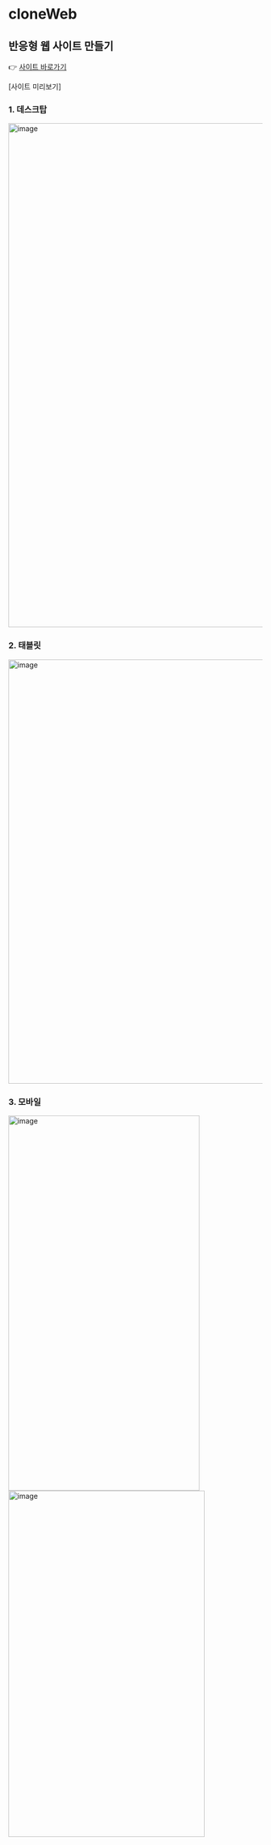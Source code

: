 # cloneWeb
## 반응형 웹 사이트 만들기

👉 [사이트 바로가기](https://swanbaek.github.io/cloneWeb/)

[사이트 미리보기] 
### 1. 데스크탑
<img width="1605" height="997" alt="image" src="https://github.com/user-attachments/assets/5a3758b9-111d-4945-a9d9-ab787bd13743" />

### 2. 태블릿

<img width="588" height="839" alt="image" src="https://github.com/user-attachments/assets/840b1468-af27-4f4c-b45f-07156af3eddf" />

### 3. 모바일 


<img width="379" height="742" alt="image" src="https://github.com/user-attachments/assets/416b8a07-c9a7-408f-a091-6f9878ee1d02" />
<br/>

<img width="389" height="685" alt="image" src="https://github.com/user-attachments/assets/abf9a9cb-a43b-44a0-b121-0dd737fc20a3" />










